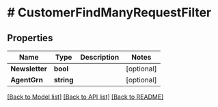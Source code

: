 # # CustomerFindManyRequestFilter


## Properties 


Name | Type | Description | Notes
------------ | ------------- | ------------- | -------------
**Newsletter**| **bool** |   | [optional]
**AgentGrn**| **string** |   | [optional]


[[Back to Model list]](../../README.md#models) [[Back to API list]](../../README.md#endpoints) [[Back to README]](../../README.md)

